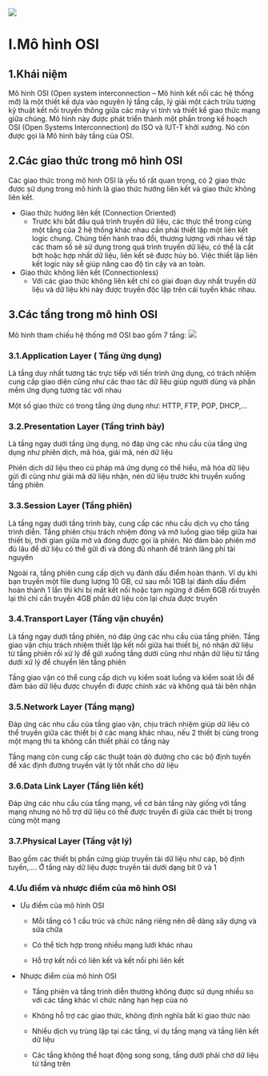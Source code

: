 <img src ="https://wiki.matbao.net/wp-content/uploads/2019/08/tcp-ip-la-gi-co-su-khac-biet-nhat-dinh-trong-cau-truc-cua-osi-va-tcp-ip.jpg">

# I.Mô hình OSI
## 1.Khái niệm
Mô hình OSI (Open system interconnection – Mô hình kết nối các hệ thống mở) là một thiết kế dựa vào nguyên lý tầng cấp, lý giải một cách trừu tượng kỹ thuật kết nối truyền thông giữa các máy vi tính và thiết kế giao thức mạng giữa chúng. Mô hình này được phát triển thành một phần trong kế hoạch OSI (Open Systems Interconnection) do ISO và IUT-T khởi xướng. Nó còn được gọi là Mô hình bảy tầng của OSI.
## 2.Các giao thức trong mô hình OSI
Các giao thức trong mô hình OSI là yếu tố rất quan trọng, có 2 giao thức được sử dụng trong mô hình là giao thức hướng liên kết và giao thức không liên kết.
- Giao thức hướng liên kết (Connection Oriented)
  - Trước khi bắt đầu quá trình truyền dữ liệu, các thực thể trong cùng một tầng của 2 hệ thống khác nhau cần phải thiết lập một liên kết logic chung. Chúng tiến hành trao đổi, thương lượng với nhau về tập các tham số sẽ sử dụng trong quá trình truyền dữ liệu, có thể là cắt bớt hoặc hợp nhất dữ liệu, liên kết sẽ được hủy bỏ. Việc thiết lập liên kết logic này sễ giúp nâng cao độ tin cậy và an toàn.
- Giao thức không liên kết (Connectionless)
  - Với các giao thức không liên kết chỉ có giai đoạn duy nhất truyền dữ liệu và dữ liệu khi này được truyền độc lập trên cái tuyến khác nhau.
## 3.Các tầng trong mô hình OSI
Mô hình tham chiếu hệ thống mở OSI bao gồm 7 tầng:
<img src ="https://vietnix.vn/wp-content/uploads/2022/03/mo-hinh-osi-la-gi-1.webp">

### 3.1.Application Layer ( Tầng ứng dụng)
Là tầng duy nhất tương tác trực tiếp với tiến trình ứng dụng, có trách nhiệm cung cấp giao diện cũng như các thao tác dữ liệu giúp người dùng và phần mềm ứng dụng tương tác với nhau

Một số giao thức có trong tầng ứng dụng như: HTTP, FTP, POP, DHCP,…
### 3.2.Presentation Layer (Tầng trình bày)
Là tầng ngay dưới tầng ứng dụng, nó đáp ứng các nhu cầu của tầng ứng dụng như phiên dịch, mã hóa, giải mã, nén dữ liệu

Phiên dịch dữ liệu theo cú pháp mà ứng dụng có thể hiểu, mã hóa dữ liệu gửi đi cũng như giải mã dữ liệu nhận, nén dữ liệu trước khi truyền xuống tầng phiên
### 3.3.Session Layer (Tầng phiên)
Là tầng ngay dưới tầng trình bày, cung cấp các nhu cầu dịch vụ cho tầng trình diễn. Tầng phiên chịu trách nhiệm đóng và mở luồng giao tiếp giữa hai thiết bị, thời gian giữa mở và đóng được gọi là phiên. Nó đảm bảo phiên mở đủ lâu để dữ liệu có thể gửi đi và đóng đủ nhanh để tránh lãng phí tài nguyên

Ngoài ra, tầng phiên cung cấp dịch vụ đánh dấu điểm hoàn thành. Ví dụ khi bạn truyền một file dung lượng 10 GB, cứ sau mỗi 1GB lại đánh dấu điểm hoàn thành 1 lần thì khi bị mất kết nối hoặc tạm ngừng ở điểm 6GB rồi truyền lại thì chỉ cần truyền 4GB phần dữ liệu còn lại chưa được truyền
### 3.4.Transport Layer (Tầng vận chuyển)
Là tầng ngay dưới tầng phiên, nó đáp ứng các nhu cầu của tầng phiên. Tầng giao vận chịu trách nhiệm thiết lập kết nối giữa hai thiết bị, nó nhận dữ liệu từ tầng phiên rồi xử lý để gửi xuống tầng dưới cũng như nhận dữ liệu từ tầng dưới xử lý để chuyển lên tầng phiên

Tầng giao vận có thể cung cấp dịch vụ kiểm soát luồng và kiểm soát lỗi để đảm bảo dữ liệu được chuyển đi được chính xác và không quá tải bên nhận
### 3.5.Network Layer (Tầng mạng)
Đáp ứng các nhu cầu của tầng giao vận, chịu trách nhiệm giúp dữ liệu có thể truyền giữa các thiết bị ở các mạng khác nhau, nếu 2 thiết bị cùng trong một mạng thì ta không cần thiết phải có tầng này

Tầng mạng còn cung cấp các thuật toán dò đường cho các bộ định tuyến để xác định đường truyền vật lý tốt nhất cho dữ liệu
### 3.6.Data Link Layer (Tầng liên kết)
Đáp ứng các nhu cầu của tầng mạng, về cơ bản tầng này giống với tầng mạng nhưng nó hỗ trợ dữ liệu có thể được truyền đi giữa các thiết bị trong cùng một mạng
### 3.7.Physical Layer (Tầng vật lý)
Bao gồm các thiết bị phần cứng giúp truyền tải dữ liệu như cáp, bộ định tuyến,…. Ở tầng này dữ liệu được truyền tải dưới dạng bit 0 và 1

### 4.Ưu điểm và nhược điểm của mô hình OSI 
- Ưu điểm của mô hình OSI 
  -  Mỗi tầng có 1 cấu trúc và chức năng riêng nên dễ dàng xây dựng và sửa chữa

  -  Có thể tích hợp trong nhiều mạng lưới khác nhau

  -  Hỗ trợ kết nối có liên kết và kết nối phi liên kết

- Nhược điểm của mô hình OSI
  -  Tầng phiên và tầng trình diễn thường không được sử dụng nhiều so với các tầng khác vì chức năng hạn hẹp của nó

  -  Không hỗ trợ các giao thức, không định nghĩa bất kì giao thức nào

  -  Nhiều dịch vụ trùng lặp tại các tầng, ví dụ tầng mạng và tầng liên kết dữ liệu

  -  Các tầng không thể hoạt động song song, tầng dưới phải chờ dữ liệu từ tầng trên



